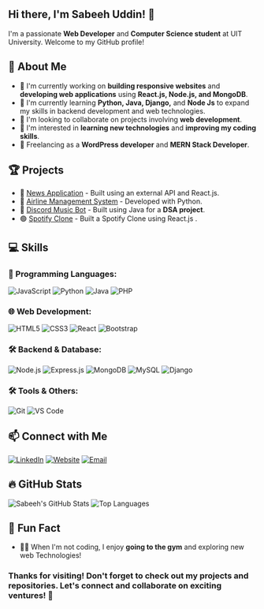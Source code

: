 ## Hi there, I'm Sabeeh Uddin! 👋

I'm a passionate **Web Developer** and **Computer Science student** at UIT University. Welcome to my GitHub profile!

## 🚀 About Me

- 🔭 I'm currently working on **building responsive websites** and **developing web applications** using **React.js, Node.js, and MongoDB**.
- 🌱 I'm currently learning **Python, Java, Django,** and **Node Js** to expand my skills in backend development and web technologies.
- 👯 I'm looking to collaborate on projects involving **web development**.
- 🤔 I'm interested in **learning new technologies** and **improving my coding skills**.
- 💼 Freelancing as a **WordPress developer** and **MERN Stack Developer**.

## 🏆 Projects

- 🚀 [News Application](https://github.com/sab-eeh/news-application) - Built using an external API and React.js.
- 💼 [Airline Management System](https://github.com/sab-eeh/Airline-Management-System) - Developed with Python.
- 🎵 [Discord Music Bot](https://github.com/sab-eeh/discord-music-bot) - Built using Java for a **DSA project**.
- 🟢 [Spotify Clone](https://github.com/sab-eeh/React-Spotify-Clone) - Built a Spotify Clone using React.js .

## 💻 Skills

### 🚀 Programming Languages:

![JavaScript](https://img.shields.io/badge/JavaScript-F7DF1E?style=for-the-badge&logo=javascript&logoColor=black)
![Python](https://img.shields.io/badge/Python-3776AB?style=for-the-badge&logo=python&logoColor=white)
![Java](https://img.shields.io/badge/Java-ED8B00?style=for-the-badge&logo=java&logoColor=white)
![PHP](https://img.shields.io/badge/PHP-777BB4?style=for-the-badge&logo=php&logoColor=white)

### 🌐 Web Development:

![HTML5](https://img.shields.io/badge/HTML5-E34F26?style=for-the-badge&logo=html5&logoColor=white)
![CSS3](https://img.shields.io/badge/CSS3-1572B6?style=for-the-badge&logo=css3&logoColor=white)
![React](https://img.shields.io/badge/React-20232A?style=for-the-badge&logo=react&logoColor=61DAFB)
![Bootstrap](https://img.shields.io/badge/Bootstrap-563D7C?style=for-the-badge&logo=bootstrap&logoColor=white)

### 🛠 Backend & Database:

![Node.js](https://img.shields.io/badge/Node.js-43853D?style=for-the-badge&logo=node.js&logoColor=white)
![Express.js](https://img.shields.io/badge/Express.js-000000?style=for-the-badge&logo=express&logoColor=white)
![MongoDB](https://img.shields.io/badge/MongoDB-4EA94B?style=for-the-badge&logo=mongodb&logoColor=white)
![MySQL](https://img.shields.io/badge/MySQL-4479A1?style=for-the-badge&logo=mysql&logoColor=white)
![Django](https://img.shields.io/badge/Django-092E20?style=for-the-badge&logo=django&logoColor=white)

### 🛠 Tools & Others:

![Git](https://img.shields.io/badge/Git-F05032?style=for-the-badge&logo=git&logoColor=white)
![VS Code](https://img.shields.io/badge/VS%20Code-007ACC?style=for-the-badge&logo=visual-studio-code&logoColor=white)

## 📫 Connect with Me

[![LinkedIn](https://img.shields.io/badge/LinkedIn-0077B5?style=for-the-badge&logo=linkedin&logoColor=white)](https://www.linkedin.com/in/sabeeh-uddin/)
[![Website](https://img.shields.io/badge/Website-FF7139?style=for-the-badge&logo=google-chrome&logoColor=white)](#)
[![Email](https://img.shields.io/badge/Email-D14836?style=for-the-badge&logo=gmail&logoColor=white)](usabeeh72@gmail.com)


## 🔥 GitHub Stats

![Sabeeh's GitHub Stats](https://github-readme-stats.vercel.app/api?username=yourusername&show_icons=true&theme=radical)
![Top Languages](https://github-readme-stats.vercel.app/api/top-langs/?username=yourusername&layout=compact&theme=radical)


## 🎉 Fun Fact

- 🏋️‍♂️ When I'm not coding, I enjoy **going to the gym** and exploring new web Technologies!

### Thanks for visiting! Don't forget to check out my projects and repositories. Let's connect and collaborate on exciting ventures! 🚀
